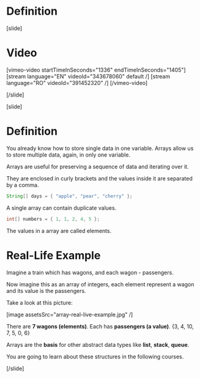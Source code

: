 # Definition

[slide]
# Video

[vimeo-video startTimeInSeconds="1336" endTimeInSeconds="1405"]
[stream language="EN" videoId="343678060" default /]
[stream language="RO" videoId="391452320"  /]
[/vimeo-video]

[/slide]

[slide]

# Definition

You already know how to store single data in one variable. Arrays allow us to store multiple data, again, in only one variable.

Arrays are useful for preserving a sequence of data and iterating over it.

They are enclosed in curly brackets and the values inside it are separated by a comma.

``` java
String[] days = { "apple", "pear", "cherry" };
```

A single array can contain duplicate values.

```Java
int[] numbers = { 1, 1, 2, 4, 5 };
```
The values in a array are called elements.

# Real-Life Example
Imagine a train which has wagons, and each wagon - passengers.

Now imagine this as an array of integers, each element represent a wagon and its value is the passengers.

Take a look at this picture:

[image assetsSrc="array-real-live-example.jpg" /]

There are **7 wagons (elements)**. Each has **passengers (a value)**. \{3, 4, 10, 7, 5, 0, 6\}

Arrays are the **basis** for other abstract data types like **list**, **stack**, **queue**.

You are going to learn about these structures in the following courses.

[/slide]